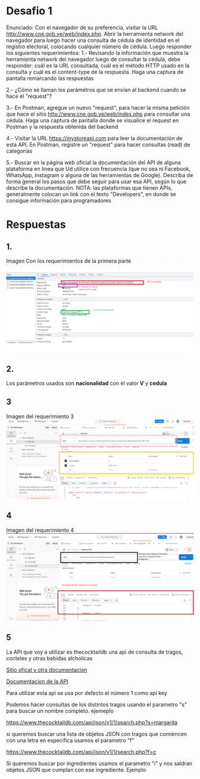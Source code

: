 # Desafio 1
Enunciado: 
Con el navegador de su preferencia, visitar la URL http://www.cne.gob.ve/web/index.php. Abrir la herramienta network del navegador para luego hacer una consulta de cédula de identidad en el registro electoral, colocando cualquier número de cédula. Luego responder los siguientes requerimientos:
1.- Revisando la información que muestra la herramienta network del navegador luego de consultar la cédula, debe responder: cuál es la URL consultada, cuál es el método HTTP usado en la consulta y cuál es el content-type de la respuesta. Haga una captura de pantalla remarcando las respuestas

2.- ¿Cómo se llaman los parámetros que se envían al backend cuando se hace el "request"?

3.- En Postman, agregue un nuevo "request", para hacer la misma petición que hace el sitio http://www.cne.gob.ve/web/index.php para consultar una cédula. Haga una captura de pantalla donde se visualice el request en Postman y la respuesta obtenida del backend

4.- Visitar la URL https://mystoreapi.com para leer la documentación de esta API. En Postman, registre un "request" para hacer consultas (read) de categorías

5.- Buscar en la página web oficial la documentación del API de alguna plataforma en línea que Ud utilice con frecuencia (que no sea ni Facebook, WhatsApp, Instagram o alguna de las herramientas de Google). Describa de forma general los pasos que debe seguir para usar esa API, según lo que describe la documentación. NOTA: las plataformas que tienen APIs, generalmente colocan un link con el texto "Developers", en donde se consigue información para programadores

# Respuestas
## 1.
Imagen Con los requerimientos de la primera parte
![Imagen](Requerimiento1.png)

## 2.
Los parámetros usados son  **nacionalidad** con el valor **V** y **cedula**

## 3

Imagen del requerimiento 3
![](Requerimento3.png)

## 4
Imagen del requerimiento 4
![](Requerimiento4.png)

## 5 
La API que voy a utilizar es thecocktaildb una api de consulta de tragos, cocteles y otras bebidas alcholicas 

[Sitio ofical y otra documentacion](https://www.thecocktaildb.com/)

[Documentacion de la API](https://rapidapi.com/thecocktaildb/api/the-cocktail-db)

Para utilizar esta api se usa por defecto el número 1 como api key

Podemos hacer consultas de los distintos tragos usando el parametro "s" para buscar un nombre completo. ejemeplo

https://www.thecocktaildb.com/api/json/v1/1/search.php?s=margarita

si queremos buscar una lista de objetos JSON con tragos que comiencen con una letra en especifica usamos el parametro "f"

https://www.thecocktaildb.com/api/json/v1/1/search.php?f=c

Si queremos buscar por ingredientes usamos el parametro "i" y nos saldran objetos JSON que cumplan con ese ingrediente. Ejemplo

